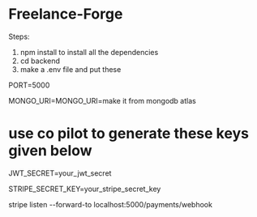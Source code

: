 # Freelance-Forge

Steps:
1. npm install to install all the dependencies
2. cd backend
3. make a .env file and put these
   
PORT=5000

MONGO_URI=MONGO_URI=make it from mongodb atlas

# use co pilot to generate these keys given below

JWT_SECRET=your_jwt_secret

STRIPE_SECRET_KEY=your_stripe_secret_key

stripe listen --forward-to localhost:5000/payments/webhook